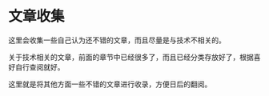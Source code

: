 # 文章收集

这里会收集一些自己认为还不错的文章，而且尽量是与技术不相关的。

关于技术相关的文章，前面的章节中已经很多了，而且已经分类存放好了，根据喜好自行查阅就好。

这里就是将其他方面一些不错的文章进行收录，方便日后的翻阅。
